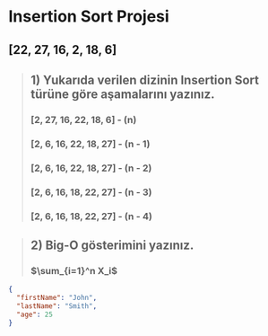 # Insertion Sort Projesi

## [22, 27, 16, 2, 18, 6] 

> ## 1) Yukarıda verilen dizinin Insertion Sort türüne göre aşamalarını yazınız. 
> ### [2, 27, 16, 22, 18, 6] - (n)
> ### [2, 6, 16, 22, 18, 27] - (n - 1)
> ### [2, 6, 16, 22, 18, 27] - (n - 2)
> ### [2, 6, 16, 18, 22, 27] - (n - 3)
> ### [2, 6, 16, 18, 22, 27] - (n - 4)


> ## 2) Big-O gösterimini yazınız.
> ### $\sum_{i=1}^n X_i$

```json
{
  "firstName": "John",
  "lastName": "Smith",
  "age": 25
}
```


